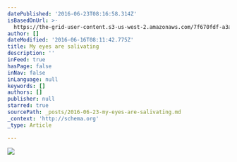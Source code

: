 ```yaml
---
datePublished: '2016-06-23T08:16:58.314Z'
isBasedOnUrl: >-
  https://the-grid-user-content.s3-us-west-2.amazonaws.com/7f670fdf-a3a7-476f-b9d0-373a0d152e4f.jpg
author: []
dateModified: '2016-06-16T08:11:42.775Z'
title: My eyes are salivating
description: ''
inFeed: true
hasPage: false
inNav: false
inLanguage: null
keywords: []
authors: []
publisher: null
starred: true
sourcePath: _posts/2016-06-23-my-eyes-are-salivating.md
_context: 'http://schema.org'
_type: Article

---
```

![](https://the-grid-user-content.s3-us-west-2.amazonaws.com/7f670fdf-a3a7-476f-b9d0-373a0d152e4f.jpg)